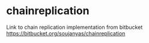 # chainreplication
Link to chain replication implementation from bitbucket
https://bitbucket.org/soujanyas/chainreplication
